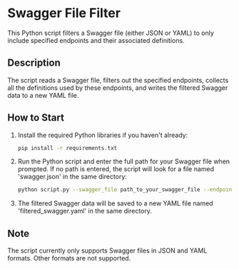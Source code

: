 # Swagger File Filter

This Python script filters a Swagger file (either JSON or YAML) to only include specified endpoints and their associated definitions.

## Description

The script reads a Swagger file, filters out the specified endpoints, collects all the definitions used by these endpoints, and writes the filtered Swagger data to a new YAML file.

## How to Start

1. Install the required Python libraries if you haven't already:
    ```bash
    pip install -r requirements.txt
    ```

2. Run the Python script and enter the full path for your Swagger file when prompted. If no path is entered, the script will look for a file named 'swagger.json' in the same directory:
    ```bash
    python script.py --swagger_file path_to_your_swagger_file --endpoints_to_keep /endpoint1 /endpoint2 /endpoint3
    ```

3. The filtered Swagger data will be saved to a new YAML file named 'filtered_swagger.yaml' in the same directory.

## Note

The script currently only supports Swagger files in JSON and YAML formats. Other formats are not supported.
